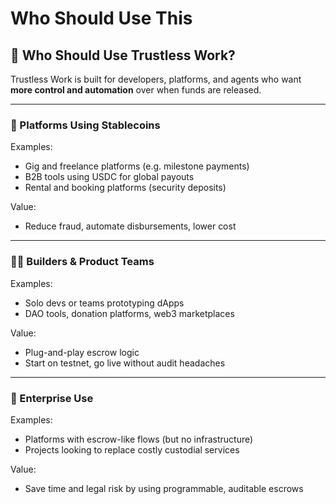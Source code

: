 # Who Should Use This

## 🎯 Who Should Use Trustless Work?

Trustless Work is built for developers, platforms, and agents who want **more control and automation** over when funds are released.

***

### 🧱 Platforms Using Stablecoins

Examples:

* Gig and freelance platforms (e.g. milestone payments)
* B2B tools using USDC for global payouts
* Rental and booking platforms (security deposits)

Value:

* Reduce fraud, automate disbursements, lower cost

***

### 🧑‍💻 Builders & Product Teams

Examples:

* Solo devs or teams prototyping dApps
* DAO tools, donation platforms, web3 marketplaces

Value:

* Plug-and-play escrow logic
* Start on testnet, go live without audit headaches

***

### 🏢 Enterprise Use

Examples:

* Platforms with escrow-like flows (but no infrastructure)
* Projects looking to replace costly custodial services

Value:

* Save time and legal risk by using programmable, auditable escrows
